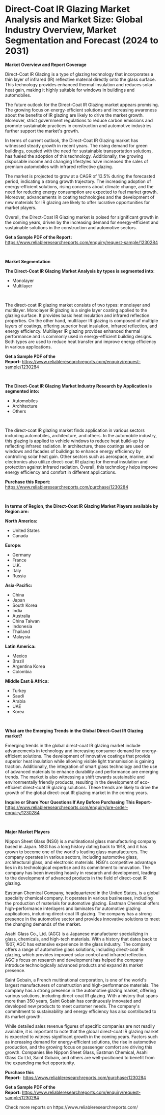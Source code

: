 <p><h1>Direct-Coat IR Glazing Market Analysis and Market Size: Global Industry Overview, Market Segmentation and Forecast (2024 to 2031)</h1></p><p><strong>Market Overview and Report Coverage</strong></p>
<p><p>Direct-Coat IR Glazing is a type of glazing technology that incorporates a thin layer of infrared (IR) reflective material directly onto the glass surface. This technology provides enhanced thermal insulation and reduces solar heat gain, making it highly suitable for windows in buildings and automobiles.</p><p>The future outlook for the Direct-Coat IR Glazing market appears promising. The growing focus on energy-efficient solutions and increasing awareness about the benefits of IR glazing are likely to drive the market growth. Moreover, strict government regulations to reduce carbon emissions and promote sustainable practices in construction and automotive industries further support the market's growth.</p><p>In terms of current outlook, the Direct-Coat IR Glazing market has witnessed steady growth in recent years. The rising demand for green buildings, coupled with the need for sustainable transportation solutions, has fueled the adoption of this technology. Additionally, the growing disposable income and changing lifestyles have increased the sales of premium automobiles with infrared reflective glazing.</p><p>The market is projected to grow at a CAGR of 13.5% during the forecasted period, indicating a strong growth trajectory. The increasing adoption of energy-efficient solutions, rising concerns about climate change, and the need for reducing energy consumption are expected to fuel market growth. Moreover, advancements in coating technologies and the development of new materials for IR glazing are likely to offer lucrative opportunities for market players.</p><p>Overall, the Direct-Coat IR Glazing market is poised for significant growth in the coming years, driven by the increasing demand for energy-efficient and sustainable solutions in the construction and automotive sectors.</p></p>
<p><strong>Get a Sample PDF of the Report:</strong> <a href="https://www.reliableresearchreports.com/enquiry/request-sample/1230284">https://www.reliableresearchreports.com/enquiry/request-sample/1230284</a></p>
<p>&nbsp;</p>
<p><strong>Market Segmentation</strong></p>
<p><strong>The Direct-Coat IR Glazing Market Analysis by types is segmented into:</strong></p>
<p><ul><li>Monolayer</li><li>Multilayer</li></ul></p>
<p>&nbsp;</p>
<p><p>The direct-coat IR glazing market consists of two types: monolayer and multilayer. Monolayer IR glazing is a single layer coating applied to the glazing surface. It provides basic heat insulation and infrared reflection properties. On the other hand, multilayer IR glazing is composed of multiple layers of coatings, offering superior heat insulation, infrared reflection, and energy efficiency. Multilayer IR glazing provides enhanced thermal performance and is commonly used in energy-efficient building designs. Both types are used to reduce heat transfer and improve energy efficiency in various applications.</p></p>
<p><strong>Get a Sample PDF of the Report:</strong>&nbsp;<a href="https://www.reliableresearchreports.com/enquiry/request-sample/1230284">https://www.reliableresearchreports.com/enquiry/request-sample/1230284</a></p>
<p>&nbsp;</p>
<p><strong>The Direct-Coat IR Glazing Market Industry Research by Application is segmented into:</strong></p>
<p><ul><li>Automobiles</li><li>Architecture</li><li>Others</li></ul></p>
<p>&nbsp;</p>
<p><p>The direct-coat IR glazing market finds application in various sectors including automobiles, architecture, and others. In the automobile industry, this glazing is applied to vehicle windows to reduce heat build-up by reflecting infrared radiation. In architecture, these coatings are used on windows and facades of buildings to enhance energy efficiency by controlling solar heat gain. Other sectors such as aerospace, marine, and electronics also utilize direct-coat IR glazing for thermal insulation and protection against infrared radiation. Overall, this technology helps improve energy efficiency and comfort in different applications.</p></p>
<p><strong>Purchase this Report:</strong>&nbsp; <a href="https://www.reliableresearchreports.com/purchase/1230284">https://www.reliableresearchreports.com/purchase/1230284</a></p>
<p>&nbsp;</p>
<p><strong>In terms of Region, the Direct-Coat IR Glazing Market Players available by Region are:</strong></p>
<p>
    <p> <strong> North America: </strong>
        <ul>
            <li>United States</li>
            <li>Canada</li>
        </ul>
        </p> 
    <p> <strong> Europe: </strong>
        <ul>
            <li>Germany</li>
            <li>France</li>
            <li>U.K.</li>
            <li>Italy</li>
            <li>Russia</li>
        </ul>
        </p> 
    <p> <strong> Asia-Pacific: </strong>
        <ul>
            <li>China</li>
            <li>Japan</li>
            <li>South Korea</li>
            <li>India</li>
            <li>Australia</li>
            <li>China Taiwan</li>
            <li>Indonesia</li>
            <li>Thailand</li>
            <li>Malaysia</li>
        </ul>
        </p> 
    <p> <strong> Latin America: </strong>
        <ul>
            <li>Mexico</li>
            <li>Brazil</li>
            <li>Argentina Korea</li>
            <li>Colombia</li>
        </ul>
        </p> 
    <p> <strong> Middle East & Africa: </strong>
        <ul>
            <li>Turkey</li>
            <li>Saudi</li>
            <li>Arabia</li>
            <li>UAE</li>
            <li>Korea</li>
        </ul>
    </p>
    </p>
<p>&nbsp;</p>
<p><strong>What are the Emerging Trends in the Global Direct-Coat IR Glazing market?</strong></p>
<p><p>Emerging trends in the global direct-coat IR glazing market include advancements in technology and increasing consumer demand for energy-efficient solutions. The development of innovative coatings that provide superior heat insulation while allowing visible light transmission is gaining traction. Additionally, the integration of smart glass technology and the use of advanced materials to enhance durability and performance are emerging trends. The market is also witnessing a shift towards sustainable and environmentally friendly products, resulting in the development of eco-efficient direct-coat IR glazing solutions. These trends are likely to drive the growth of the global direct-coat IR glazing market in the coming years.</p></p>
<p><strong>Inquire or Share Your Questions If Any Before Purchasing This Report</strong>- <a href="https://www.reliableresearchreports.com/enquiry/pre-order-enquiry/1230284">https://www.reliableresearchreports.com/enquiry/pre-order-enquiry/1230284</a></p>
<p>&nbsp;</p>
<p><strong>Major Market Players</strong></p>
<p><p>Nippon Sheet Glass (NSG) is a multinational glass manufacturing company based in Japan. NSG has a long history dating back to 1918, and it has grown to become one of the world's leading glass manufacturers. The company operates in various sectors, including automotive glass, architectural glass, and electronic materials. NSG's competitive advantage lies in its technological expertise and its commitment to innovation. The company has been investing heavily in research and development, leading to the development of advanced products in the field of direct-coat IR glazing.</p><p>Eastman Chemical Company, headquartered in the United States, is a global specialty chemical company. It operates in various businesses, including the production of materials for automotive glazing. Eastman Chemical offers high-performance interlayers and laminates for automotive glazing applications, including direct-coat IR glazing. The company has a strong presence in the automotive sector and provides innovative solutions to meet the changing demands of the market.</p><p>Asahi Glass Co., Ltd. (AGC) is a Japanese manufacturer specializing in glass, chemicals, and high-tech materials. With a history that dates back to 1907, AGC has extensive experience in the glass industry. The company offers a range of automotive glass solutions, including direct-coat IR glazing, which provides improved solar control and infrared reflection. AGC's focus on research and development has helped the company introduce technologically advanced products and expand its market presence.</p><p>Saint Gobain, a French multinational corporation, is one of the world's largest manufacturers of construction and high-performance materials. The company has a strong presence in the automotive glazing market, offering various solutions, including direct-coat IR glazing. With a history that spans more than 350 years, Saint Gobain has continuously innovated and developed new products to meet customer needs. The company's commitment to sustainability and energy efficiency has also contributed to its market growth.</p><p>While detailed sales revenue figures of specific companies are not readily available, it is important to note that the global direct-coat IR glazing market is expected to witness significant growth in the coming years. Factors such as increasing demand for energy-efficient solutions, the rise in automotive production, and the growing focus on passenger comfort are driving this growth. Companies like Nippon Sheet Glass, Eastman Chemical, Asahi Glass Co Ltd, Saint Gobain, and others are well-positioned to benefit from the expanding market opportunity.</p></p>
<p><strong>Purchase this Report:</strong>&nbsp;&nbsp;<a href="https://www.reliableresearchreports.com/purchase/1230284">https://www.reliableresearchreports.com/purchase/1230284</a></p>
<p></p>
<p><strong>Get a Sample PDF of the Report:</strong>&nbsp;<a href="https://www.reliableresearchreports.com/enquiry/request-sample/1230284">https://www.reliableresearchreports.com/enquiry/request-sample/1230284</a></p>
<p>Check more reports on https://www.reliableresearchreports.com/</p>